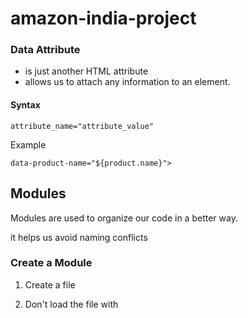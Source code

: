 # amazon-india-project





### Data Attribute

- is just another HTML attribute
- allows us to attach any information to an element.

#### Syntax

    attribute_name="attribute_value"

Example

    data-product-name="${product.name}">

## Modules

Modules are used to organize our code in a better way. 

it helps us avoid naming conflicts

### Create a Module

1. Create a file

2. Don't load the file with <Script>

### Get a Varaible Out of a File

1. Add type="module" attribute

2. Export

3. Import